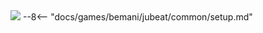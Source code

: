 <img class="header-logo" src="/img/bemani/jubeat/beyondtheavenue/logo.webp">
--8<-- "docs/games/bemani/jubeat/common/setup.md"